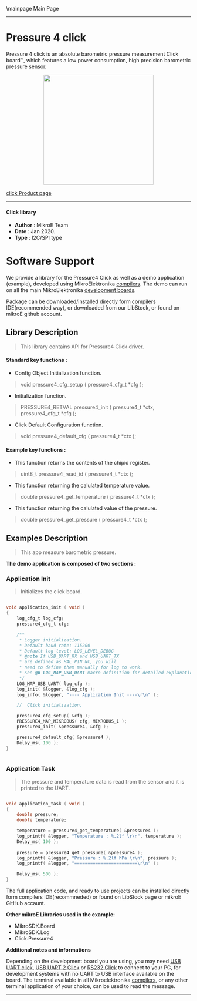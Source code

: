 \mainpage Main Page
 
---
# Pressure 4 click

Pressure 4 click is an absolute barometric pressure measurement Click board™, which features a low power consumption, high precision barometric pressure sensor.

<p align="center">
  <img src="https://download.mikroe.com/images/click_for_ide/pressure4_click.png" height=300px>
</p>

[click Product page](https://www.mikroe.com/pressure-4-click)

---

#### Click library 

- **Author**        : MikroE Team
- **Date**          : Jan 2020.
- **Type**          : I2C/SPI type


# Software Support

We provide a library for the Pressure4 Click 
as well as a demo application (example), developed using MikroElektronika 
[compilers](https://shop.mikroe.com/compilers). 
The demo can run on all the main MikroElektronika [development boards](https://shop.mikroe.com/development-boards).

Package can be downloaded/installed directly form compilers IDE(recommended way), or downloaded from our LibStock, or found on mikroE github account. 

## Library Description

> This library contains API for Pressure4 Click driver.

#### Standard key functions :

- Config Object Initialization function.
> void pressure4_cfg_setup ( pressure4_cfg_t *cfg ); 
 
- Initialization function.
> PRESSURE4_RETVAL pressure4_init ( pressure4_t *ctx, pressure4_cfg_t *cfg );

- Click Default Configuration function.
> void pressure4_default_cfg ( pressure4_t *ctx );


#### Example key functions :

- This function returns the contents of the chipid register.
> uint8_t pressure4_read_id ( pressure4_t *ctx );
 
- This function returning the calulated temperature value.
> double pressure4_get_temperature ( pressure4_t *ctx );

- This function returning the calulated value of the pressure.
> double pressure4_get_pressure ( pressure4_t *ctx );

## Examples Description

> This app measure barometric pressure.

**The demo application is composed of two sections :**

### Application Init 

> Initializes the click board.

```c

void application_init ( void )
{
    log_cfg_t log_cfg;
    pressure4_cfg_t cfg;

    /** 
     * Logger initialization.
     * Default baud rate: 115200
     * Default log level: LOG_LEVEL_DEBUG
     * @note If USB_UART_RX and USB_UART_TX 
     * are defined as HAL_PIN_NC, you will 
     * need to define them manually for log to work. 
     * See @b LOG_MAP_USB_UART macro definition for detailed explanation.
     */
    LOG_MAP_USB_UART( log_cfg );
    log_init( &logger, &log_cfg );
    log_info( &logger, "---- Application Init ----\r\n" );

    //  Click initialization.

    pressure4_cfg_setup( &cfg );
    PRESSURE4_MAP_MIKROBUS( cfg, MIKROBUS_1 );
    pressure4_init( &pressure4, &cfg );

    pressure4_default_cfg( &pressure4 );
    Delay_ms( 100 );
}
  
```

### Application Task

> The pressure and temperature data is read from the sensor 
> and it is printed to the UART.

```c

void application_task ( void )
{
    double pressure;
    double temperature;

    temperature = pressure4_get_temperature( &pressure4 );
    log_printf( &logger, "Temperature : %.2lf \r\n", temperature );
    Delay_ms( 100 );
    
    pressure = pressure4_get_pressure( &pressure4 );
    log_printf( &logger, "Pressure : %.2lf hPa \r\n", pressure );
    log_printf( &logger, "========================\r\n" );

    Delay_ms( 500 );
} 

```

The full application code, and ready to use projects can be  installed directly form compilers IDE(recommneded) or found on LibStock page or mikroE GitHub accaunt.

**Other mikroE Libraries used in the example:** 

- MikroSDK.Board
- MikroSDK.Log
- Click.Pressure4

**Additional notes and informations**

Depending on the development board you are using, you may need 
[USB UART click](https://shop.mikroe.com/usb-uart-click), 
[USB UART 2 Click](https://shop.mikroe.com/usb-uart-2-click) or 
[RS232 Click](https://shop.mikroe.com/rs232-click) to connect to your PC, for 
development systems with no UART to USB interface available on the board. The 
terminal available in all Mikroelektronika 
[compilers](https://shop.mikroe.com/compilers), or any other terminal application 
of your choice, can be used to read the message.



---
